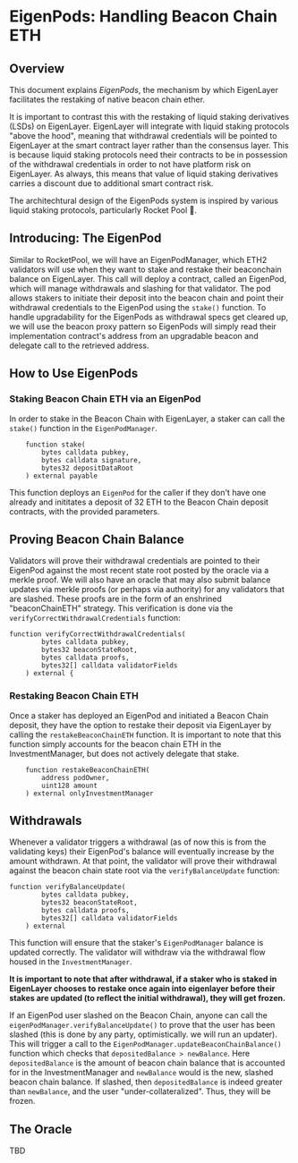 
# EigenPods: Handling Beacon Chain ETH

## Overview

This document explains *EigenPods*, the mechanism by which EigenLayer facilitates the restaking of native beacon chain ether.

It is important to contrast this with the restaking of liquid staking derivatives (LSDs) on EigenLayer. EigenLayer will integrate with liquid staking protocols "above the hood", meaning that withdrawal credentials will be pointed to EigenLayer at the smart contract layer rather than the consensus layer. This is because liquid staking protocols need their contracts to be in possession of the withdrawal credentials in order to not have platform risk on EigenLayer. As always, this means that value of liquid staking derivatives carries a discount due to additional smart contract risk.

The architechtural design of the EigenPods system is inspired by various liquid staking protocols, particularly Rocket Pool 🚀.

## Introducing: The EigenPod

Similar to RocketPool, we will have an EigenPodManager, which ETH2 validators will use when they want to stake and restake their beaconchain balance on EigenLayer. This call will deploy a contract,  called an EigenPod, which will manage withdrawals and slashing for that validator. The pod allows stakers to initiate their deposit into the beacon chain and point their withdrawal credentials to the EigenPod using the `stake()` function.
To handle upgradability for the EigenPods as withdrawal specs get cleared up, we will use the beacon proxy pattern so EigenPods will simply read their implementation contract's address from an upgradable beacon and delegate call to the retrieved address.

## How to Use EigenPods 

### Staking Beacon Chain ETH via an EigenPod
In order to stake in the Beacon Chain with EigenLayer, a staker can call the `stake()` function in the `EigenPodManager`. 
```solidity
    function stake(
        bytes calldata pubkey, 
        bytes calldata signature, 
        bytes32 depositDataRoot
    ) external payable
```
This function deploys an `EigenPod` for the caller if they don't have one already and inititates a deposit of 32 ETH to the Beacon Chain deposit contracts, with the provided parameters.  

## Proving Beacon Chain Balance
Validators will prove their withdrawal credentials are pointed to their EigenPod against the most recent state root posted by the oracle via a merkle proof. We will also have an oracle that may also submit balance updates via merkle proofs (or perhaps via authority) for any validators that are slashed. These proofs are in the form of an enshrined "beaconChainETH" strategy.  This verification is done via the `verifyCorrectWithdrawalCredentials` function:

```solidity
function verifyCorrectWithdrawalCredentials(
        bytes calldata pubkey, 
        bytes32 beaconStateRoot, 
        bytes calldata proofs, 
        bytes32[] calldata validatorFields
    ) external {
```
### Restaking Beacon Chain ETH
Once a staker has deployed an EigenPod and initiated a Beacon Chain deposit, they have the option to restake their deposit via EigenLayer by calling the `restakeBeaconChainETH` function.  It is important to note that this function simply accounts for the beacon chain ETH in the InvestmentManager, but does not actively delegate that stake.  

```solidity
    function restakeBeaconChainETH(
        address podOwner, 
        uint128 amount
    ) external onlyInvestmentManager
```

## Withdrawals

Whenever a validator triggers a withdrawal (as of now this is from the validating keys) their EigenPod's balance will eventually increase by the amount withdrawn. At that point, the validator will prove their withdrawal against the beacon chain state root via the `verifyBalanceUpdate` function:
```solidity
function verifyBalanceUpdate(
        bytes calldata pubkey, 
        bytes32 beaconStateRoot, 
        bytes calldata proofs, 
        bytes32[] calldata validatorFields
    ) external
```
This function will ensure that the staker's `EigenPodManager` balance is updated correctly.  The validator will withdraw via the withdrawal flow housed in the `InvestmentManager`.  

**It is important to note that after withdrawal, if a staker who is staked in EigenLayer chooses to restake once again into eigenlayer before their stakes are updated (to reflect the initial withdrawal), they will get frozen.**

If an EigenPod user slashed on the Beacon Chain, anyone can call the `eigenPodManager.verifyBalanceUpdate()` to prove that the user has been slashed (this is done by any party, optimistically. we will run an updater). This will trigger a call to the `EigenPodManager.updateBeaconChainBalance()` function which checks that `depositedBalance > newBalance`. Here `depositedBalance` is the amount of beacon chain balance that is accounted for in the InvestmentManager and `newBalance` would is the new, slashed beacon chain balance.  If slashed, then `depositedBalance` is indeed greater than `newBalance`, and the user "under-collateralized". Thus, they will be frozen.  

## The Oracle

TBD
